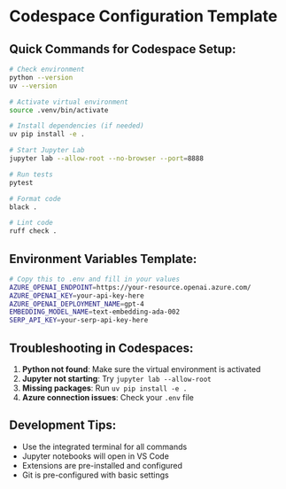 # Codespace Configuration Template

## Quick Commands for Codespace Setup:

```bash
# Check environment
python --version
uv --version

# Activate virtual environment
source .venv/bin/activate

# Install dependencies (if needed)
uv pip install -e .

# Start Jupyter Lab
jupyter lab --allow-root --no-browser --port=8888

# Run tests
pytest

# Format code
black .

# Lint code
ruff check .
```

## Environment Variables Template:

```bash
# Copy this to .env and fill in your values
AZURE_OPENAI_ENDPOINT=https://your-resource.openai.azure.com/
AZURE_OPENAI_KEY=your-api-key-here
AZURE_OPENAI_DEPLOYMENT_NAME=gpt-4
EMBEDDING_MODEL_NAME=text-embedding-ada-002
SERP_API_KEY=your-serp-api-key-here
```

## Troubleshooting in Codespaces:

1. **Python not found**: Make sure the virtual environment is activated
2. **Jupyter not starting**: Try `jupyter lab --allow-root`
3. **Missing packages**: Run `uv pip install -e .`
4. **Azure connection issues**: Check your `.env` file

## Development Tips:

- Use the integrated terminal for all commands
- Jupyter notebooks will open in VS Code
- Extensions are pre-installed and configured
- Git is pre-configured with basic settings
